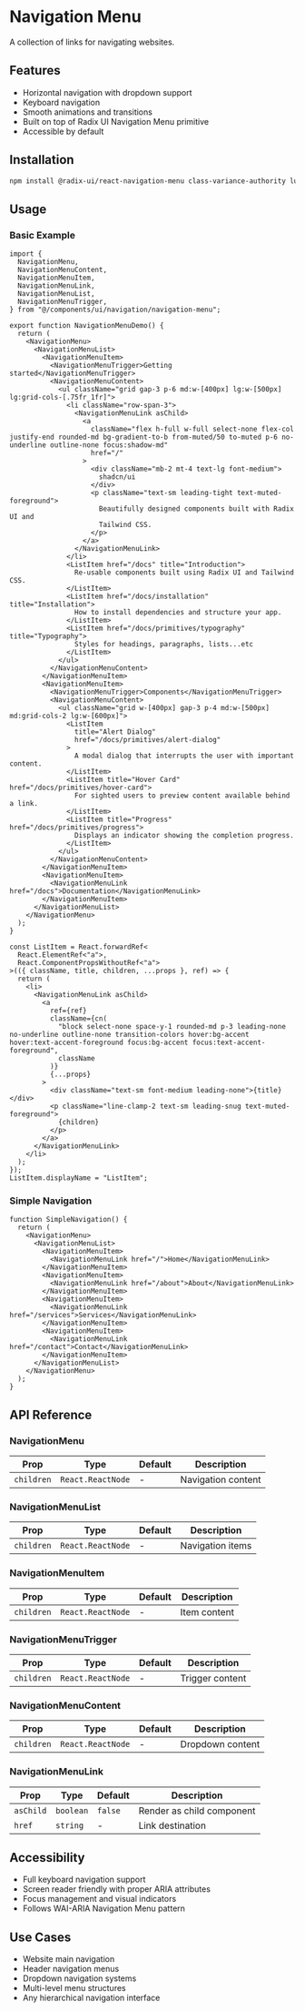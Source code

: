 # Navigation Menu

A collection of links for navigating websites.

## Features

- Horizontal navigation with dropdown support
- Keyboard navigation
- Smooth animations and transitions
- Built on top of Radix UI Navigation Menu primitive
- Accessible by default

## Installation

```bash
npm install @radix-ui/react-navigation-menu class-variance-authority lucide-react
```

## Usage

### Basic Example

```tsx
import {
  NavigationMenu,
  NavigationMenuContent,
  NavigationMenuItem,
  NavigationMenuLink,
  NavigationMenuList,
  NavigationMenuTrigger,
} from "@/components/ui/navigation/navigation-menu";

export function NavigationMenuDemo() {
  return (
    <NavigationMenu>
      <NavigationMenuList>
        <NavigationMenuItem>
          <NavigationMenuTrigger>Getting started</NavigationMenuTrigger>
          <NavigationMenuContent>
            <ul className="grid gap-3 p-6 md:w-[400px] lg:w-[500px] lg:grid-cols-[.75fr_1fr]">
              <li className="row-span-3">
                <NavigationMenuLink asChild>
                  <a
                    className="flex h-full w-full select-none flex-col justify-end rounded-md bg-gradient-to-b from-muted/50 to-muted p-6 no-underline outline-none focus:shadow-md"
                    href="/"
                  >
                    <div className="mb-2 mt-4 text-lg font-medium">
                      shadcn/ui
                    </div>
                    <p className="text-sm leading-tight text-muted-foreground">
                      Beautifully designed components built with Radix UI and
                      Tailwind CSS.
                    </p>
                  </a>
                </NavigationMenuLink>
              </li>
              <ListItem href="/docs" title="Introduction">
                Re-usable components built using Radix UI and Tailwind CSS.
              </ListItem>
              <ListItem href="/docs/installation" title="Installation">
                How to install dependencies and structure your app.
              </ListItem>
              <ListItem href="/docs/primitives/typography" title="Typography">
                Styles for headings, paragraphs, lists...etc
              </ListItem>
            </ul>
          </NavigationMenuContent>
        </NavigationMenuItem>
        <NavigationMenuItem>
          <NavigationMenuTrigger>Components</NavigationMenuTrigger>
          <NavigationMenuContent>
            <ul className="grid w-[400px] gap-3 p-4 md:w-[500px] md:grid-cols-2 lg:w-[600px]">
              <ListItem
                title="Alert Dialog"
                href="/docs/primitives/alert-dialog"
              >
                A modal dialog that interrupts the user with important content.
              </ListItem>
              <ListItem title="Hover Card" href="/docs/primitives/hover-card">
                For sighted users to preview content available behind a link.
              </ListItem>
              <ListItem title="Progress" href="/docs/primitives/progress">
                Displays an indicator showing the completion progress.
              </ListItem>
            </ul>
          </NavigationMenuContent>
        </NavigationMenuItem>
        <NavigationMenuItem>
          <NavigationMenuLink href="/docs">Documentation</NavigationMenuLink>
        </NavigationMenuItem>
      </NavigationMenuList>
    </NavigationMenu>
  );
}

const ListItem = React.forwardRef<
  React.ElementRef<"a">,
  React.ComponentPropsWithoutRef<"a">
>(({ className, title, children, ...props }, ref) => {
  return (
    <li>
      <NavigationMenuLink asChild>
        <a
          ref={ref}
          className={cn(
            "block select-none space-y-1 rounded-md p-3 leading-none no-underline outline-none transition-colors hover:bg-accent hover:text-accent-foreground focus:bg-accent focus:text-accent-foreground",
            className
          )}
          {...props}
        >
          <div className="text-sm font-medium leading-none">{title}</div>
          <p className="line-clamp-2 text-sm leading-snug text-muted-foreground">
            {children}
          </p>
        </a>
      </NavigationMenuLink>
    </li>
  );
});
ListItem.displayName = "ListItem";
```

### Simple Navigation

```tsx
function SimpleNavigation() {
  return (
    <NavigationMenu>
      <NavigationMenuList>
        <NavigationMenuItem>
          <NavigationMenuLink href="/">Home</NavigationMenuLink>
        </NavigationMenuItem>
        <NavigationMenuItem>
          <NavigationMenuLink href="/about">About</NavigationMenuLink>
        </NavigationMenuItem>
        <NavigationMenuItem>
          <NavigationMenuLink href="/services">Services</NavigationMenuLink>
        </NavigationMenuItem>
        <NavigationMenuItem>
          <NavigationMenuLink href="/contact">Contact</NavigationMenuLink>
        </NavigationMenuItem>
      </NavigationMenuList>
    </NavigationMenu>
  );
}
```

## API Reference

### NavigationMenu

| Prop       | Type              | Default | Description        |
| ---------- | ----------------- | ------- | ------------------ |
| `children` | `React.ReactNode` | -       | Navigation content |

### NavigationMenuList

| Prop       | Type              | Default | Description      |
| ---------- | ----------------- | ------- | ---------------- |
| `children` | `React.ReactNode` | -       | Navigation items |

### NavigationMenuItem

| Prop       | Type              | Default | Description  |
| ---------- | ----------------- | ------- | ------------ |
| `children` | `React.ReactNode` | -       | Item content |

### NavigationMenuTrigger

| Prop       | Type              | Default | Description     |
| ---------- | ----------------- | ------- | --------------- |
| `children` | `React.ReactNode` | -       | Trigger content |

### NavigationMenuContent

| Prop       | Type              | Default | Description      |
| ---------- | ----------------- | ------- | ---------------- |
| `children` | `React.ReactNode` | -       | Dropdown content |

### NavigationMenuLink

| Prop      | Type      | Default | Description               |
| --------- | --------- | ------- | ------------------------- |
| `asChild` | `boolean` | `false` | Render as child component |
| `href`    | `string`  | -       | Link destination          |

## Accessibility

- Full keyboard navigation support
- Screen reader friendly with proper ARIA attributes
- Focus management and visual indicators
- Follows WAI-ARIA Navigation Menu pattern

## Use Cases

- Website main navigation
- Header navigation menus
- Dropdown navigation systems
- Multi-level menu structures
- Any hierarchical navigation interface
